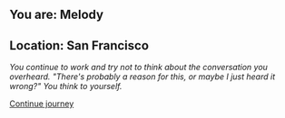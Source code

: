 
## You are: Melody
## Location: San Francisco

*You continue to work and try not to think about the conversation you overheard. "There's
probably a reason for this, or maybe I just heard it wrong?" You think to yourself.*

[Continue journey](/node/cure)